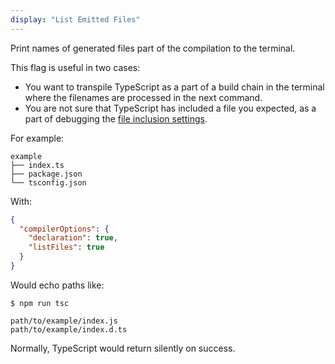 ```yaml
---
display: "List Emitted Files"
---
```


Print names of generated files part of the compilation to the terminal.

This flag is useful in two cases:

- You want to transpile TypeScript as a part of a build chain in the terminal where the filenames are processed in the next command.
- You are not sure that TypeScript has included a file you expected, as a part of debugging the [file inclusion settings](#Project_Files_0).

For example:

```
example
├── index.ts
├── package.json
└── tsconfig.json
```

With:

```json
{
  "compilerOptions": {
    "declaration": true,
    "listFiles": true
  }
}
```

Would echo paths like:

```
$ npm run tsc

path/to/example/index.js
path/to/example/index.d.ts
```

Normally, TypeScript would return silently on success.

